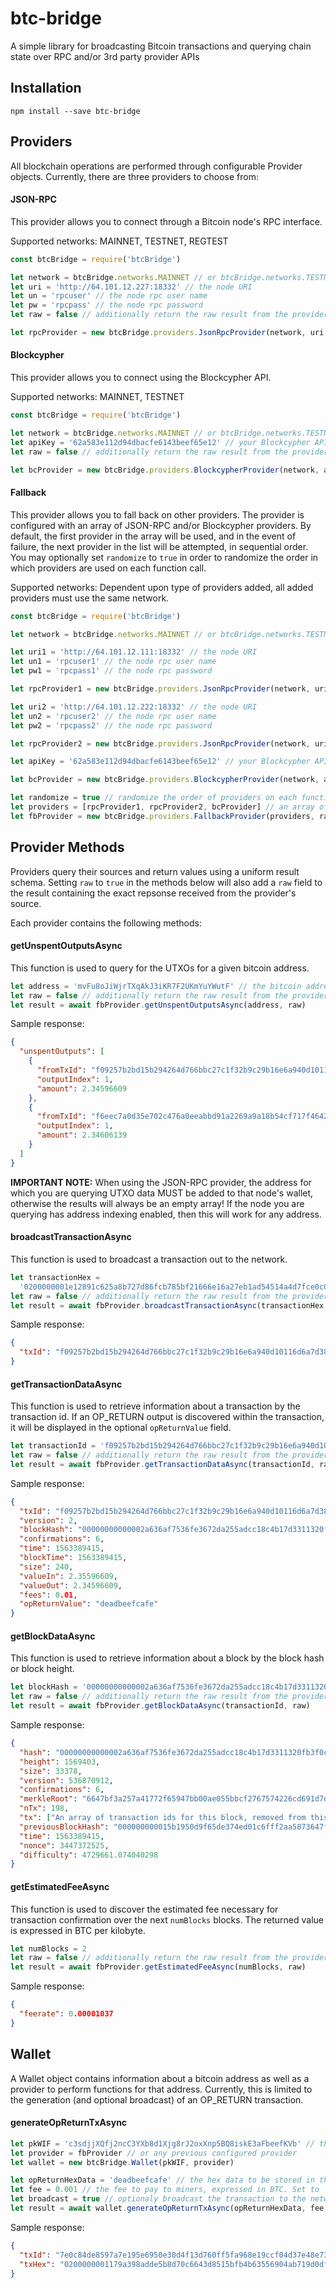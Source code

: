 # btc-bridge

A simple library for broadcasting Bitcoin transactions and querying chain state over RPC and/or 3rd party provider APIs

## Installation

`npm install --save btc-bridge`

## Providers

All blockchain operations are performed through configurable Provider objects. Currently, there are three providers to choose from:

#### JSON-RPC

This provider allows you to connect through a Bitcoin node's RPC interface.

Supported networks: MAINNET, TESTNET, REGTEST

```javascript
const btcBridge = require('btcBridge')

let network = btcBridge.networks.MAINNET // or btcBridge.networks.TESTNET
let uri = 'http://64.101.12.227:18332' // the node URI
let un = 'rpcuser' // the node rpc user name
let pw = 'rpcpass' // the node rpc password
let raw = false // additionally return the raw result from the provider (default: false)

let rpcProvider = new btcBridge.providers.JsonRpcProvider(network, uri, un, pw, raw)
```

#### Blockcypher

This provider allows you to connect using the Blockcypher API.

Supported networks: MAINNET, TESTNET

```javascript
const btcBridge = require('btcBridge')

let network = btcBridge.networks.MAINNET // or btcBridge.networks.TESTNET
let apiKey = '62a583e112d94dbacfe6143beef65e12' // your Blockcypher API key
let raw = false // additionally return the raw result from the provider (default: false)

let bcProvider = new btcBridge.providers.BlockcypherProvider(network, apiKey, raw)
```

#### Fallback

This provider allows you to fall back on other providers. The provider is configured with an array of JSON-RPC and/or Blockcypher providers. By default, the first provider in the array will be used, and in the event of failure, the next provider in the list will be attempted, in sequential order. You may optionally set `randomize` to `true` in order to randomize the order in which providers are used on each function call.

Supported networks: Dependent upon type of providers added, all added providers must use the same network.

```javascript
const btcBridge = require('btcBridge')

let network = btcBridge.networks.MAINNET // or btcBridge.networks.TESTNET

let uri1 = 'http://64.101.12.111:18332' // the node URI
let un1 = 'rpcuser1' // the node rpc user name
let pw1 = 'rpcpass1' // the node rpc password

let rpcProvider1 = new btcBridge.providers.JsonRpcProvider(network, uri1, un1, pw1)

let uri2 = 'http://64.101.12.222:18332' // the node URI
let un2 = 'rpcuser2' // the node rpc user name
let pw2 = 'rpcpass2' // the node rpc password

let rpcProvider2 = new btcBridge.providers.JsonRpcProvider(network, uri2, un2, pw2)

let apiKey = '62a583e112d94dbacfe6143beef65e12' // your Blockcypher API key

let bcProvider = new btcBridge.providers.BlockcypherProvider(network, apiKey)

let randomize = true // randomize the order of providers on each function call (default: false)
let providers = [rpcProvider1, rpcProvider2, bcProvider] // an array of already configured providers
let fbProvider = new btcBridge.providers.FallbackProvider(providers, randomize)
```

## Provider Methods

Providers query their sources and return values using a uniform result schema. Setting `raw` to `true` in the methods below will also add a `raw` field to the result containing the exact repsonse received from the provider's source.

Each provider contains the following methods:

#### getUnspentOutputsAsync

This function is used to query for the UTXOs for a given bitcoin address.

```javascript
let address = 'mvFu8oJiWjrTXqAkJ3iKR7F2UKmYuYWutF' // the bitcoin address to query
let raw = false // additionally return the raw result from the provider (default: false)
let result = await fbProvider.getUnspentOutputsAsync(address, raw)
```

Sample response:

```json
{
  "unspentOutputs": [
    {
      "fromTxId": "f09257b2bd15b294264d766bbc27c1f32b9c29b16e6a940d10116d6a7d389ba9",
      "outputIndex": 1,
      "amount": 2.34596609
    },
    {
      "fromTxId": "f6eec7a0d35e702c476a0eeabbd91a2269a9a18b54cf717f46422ecf2365b7c5",
      "outputIndex": 1,
      "amount": 2.34606139
    }
  ]
}
```

**IMPORTANT NOTE:** When using the JSON-RPC provider, the address for which you are querying UTXO data MUST be added to that node's wallet, otherwise the results will always be an empty array! If the node you are querying has address indexing enabled, then this will work for any address.

#### broadcastTransactionAsync

This function is used to broadcast a transaction out to the network.

```javascript
let transactionHex =
  '0200000001e12891c625a8b727d86fcb785bf21666e16a27eb1ad54514a4d7fce0c018261e010000008a4730440220403386749a676873f658ffed210024595a28ea351ac281f5fc8d8e86f6934e4402207fe8e320c192d81339f82fb81813bd3616ca9acd5c09eb2535b1a469b69407dd014104ca65bc9fd7b1748b989dd86cc393b846ba89db71fc027b2db0dc5c3c3358a768b1431573e38526e3b969aac044b82c2908e01a006cb401cc73495c09af81da2effffffff020000000000000000086a06deadbeefcafec4ea0a0e000000001976a914a1b10285fa95a92cf4027112149de550d4c23ada88ac00000000' // the transaction body
let raw = false // additionally return the raw result from the provider (default: false)
let result = await fbProvider.broadcastTransactionAsync(transactionHex, raw)
```

Sample response:

```json
{
  "txId": "f09257b2bd15b294264d766bbc27c1f32b9c29b16e6a940d10116d6a7d389ba9"
}
```

#### getTransactionDataAsync

This function is used to retrieve information about a transaction by the transaction id. If an OP_RETURN output is discovered within the transaction, it will be displayed in the optional `opReturnValue` field.

```javascript
let transactionId = 'f09257b2bd15b294264d766bbc27c1f32b9c29b16e6a940d10116d6a7d389ba9' // the transaction id
let raw = false // additionally return the raw result from the provider (default: false)
let result = await fbProvider.getTransactionDataAsync(transactionId, raw)
```

Sample response:

```json
{
  "txId": "f09257b2bd15b294264d766bbc27c1f32b9c29b16e6a940d10116d6a7d389ba9",
  "version": 2,
  "blockHash": "00000000000002a636af7536fe3672da255adcc18c4b17d3311320fb3f0cf4b4",
  "confirmations": 6,
  "time": 1563389415,
  "blockTime": 1563389415,
  "size": 240,
  "valueIn": 2.35596609,
  "valueOut": 2.34596609,
  "fees": 0.01,
  "opReturnValue": "deadbeefcafe"
}
```

#### getBlockDataAsync

This function is used to retrieve information about a block by the block hash or block height.

```javascript
let blockHash = '00000000000002a636af7536fe3672da255adcc18c4b17d3311320fb3f0cf4b4' // the block hash
let raw = false // additionally return the raw result from the provider (default: false)
let result = await fbProvider.getBlockDataAsync(transactionId, raw)
```

Sample response:

```json
{
  "hash": "00000000000002a636af7536fe3672da255adcc18c4b17d3311320fb3f0cf4b4",
  "height": 1569403,
  "size": 33378,
  "version": 536870912,
  "confirmations": 6,
  "merkleRoot": "6647bf3a257a41772f65947bb00ae055bbcf2767574226cd691d7d570cf58b2a",
  "nTx": 198,
  "tx": ["An array of transaction ids for this block, removed from this sample response"],
  "previousBlockHash": "000000000015b1950d9f65de374ed01c6fff2aa5873647f79e0e7a5db2d3659f",
  "time": 1563389415,
  "nonce": 3447372525,
  "difficulty": 4729661.074040298
}
```

#### getEstimatedFeeAsync

This function is used to discover the estimated fee necessary for transaction confirmation over the next `numBlocks` blocks.
The returned value is expressed in BTC per kilobyte.

```javascript
let numBlocks = 2
let raw = false // additionally return the raw result from the provider (default: false)
let result = await fbProvider.getEstimatedFeeAsync(numBlocks, raw)
```

Sample response:

```json
{
  "feerate": 0.00001037
}
```

## Wallet

A Wallet object contains information about a bitcoin address as well as a provider to perform functions for that address. Currently, this is limited to the generation (and optional broadcast) of an OP_RETURN transaction.

#### generateOpReturnTxAsync

```javascript
let pkWIF = 'c3sdjjXQfj2ncC3YXb8d1Xjg8rJ2oxXnp5BQ8iskE3aFbeefKVb' // the private key in WIF format for the address
let provider = fbProvider // or any previous configured provider
let wallet = new btcBridge.Wallet(pkWIF, provider)

let opReturnHexData = 'deadbeefcafe' // the hex data to be stored in the OP_RETURN output
let fee = 0.001 // the fee to pay to miners, expressed in BTC. Set to `false` to have the fee estimated automatically (default: false)
let broadcast = true // optionaly broadcast the transaction to the network (default: false)
let result = await wallet.generateOpReturnTxAsync(opReturnHexData, fee, broadcast)
```

Sample response:

```json
{
  "txId": "7e0c84de8597a7e195e6950e30d4f13d760ff5fa968e19ccf04d37e48e73ffb8",
  "txHex": "0200000001179a398adde5b8d70c6643d8515bfb4b63556904ab719d0df3c60a218a0ba0bc010000008b483045022100b06a40017e1dce8d03259cdcf1cc4953d7adcf1b4bdf3f80b57250fe5bbf9bca02207b0063ce93f1c3b95d8fb12db8e54e05652612b661425198bfb83a1ed9888374014104ca65bc9fd7b1748b989dd86cc393b846ba89db71fc027b2db0dc5c3c3358a768b1431573e38526e3b969aac044b82c2908e01a006cb401cc73495c09af81da2effffffff020000000000000000086a06deadbeefcafe2464090e000000001976a914a1b10285fa95a92cf4027112149de550d4c23ada88ac00000000"
}
```
